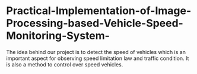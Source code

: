 # Practical-Implementation-of-Image-Processing-based-Vehicle-Speed-Monitoring-System-
The idea behind our project is to detect the speed of vehicles which is an important aspect for observing speed limitation law and traffic condition. It is also a method to control over speed vehicles.
